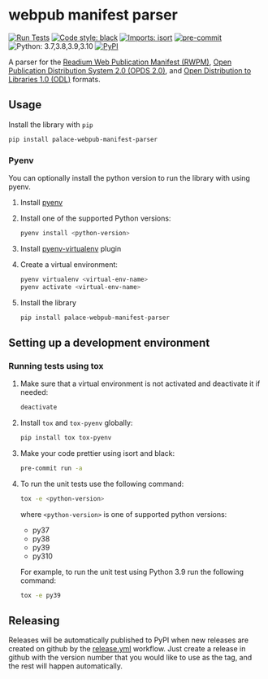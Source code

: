 # webpub manifest parser

[![Run Tests](https://github.com/jonathangreen/webpub-manifest-parser/actions/workflows/test.yml/badge.svg)](https://github.com/jonathangreen/webpub-manifest-parser/actions/workflows/test.yml)
[![Code style: black](https://img.shields.io/badge/code%20style-black-000000.svg)](https://github.com/psf/black)
[![Imports: isort](https://img.shields.io/badge/%20imports-isort-%231674b1?style=flat&labelColor=ef8336)](https://pycqa.github.io/isort/)
[![pre-commit](https://img.shields.io/badge/pre--commit-enabled-brightgreen?logo=pre-commit&logoColor=white)](https://github.com/pre-commit/pre-commit)
![Python: 3.7,3.8,3.9,3.10](https://img.shields.io/badge/Python-3.7%20%7C%203.8%20%7C%203.9%20%7C%203.10-blue)
[![PyPI](https://img.shields.io/pypi/v/palace-webpub-manifest-parser)](https://pypi.org/project/palace-webpub-manifest-parser/)

A parser for the
[Readium Web Publication Manifest (RWPM)](https://github.com/readium/webpub-manifest),
[Open Publication Distribution System 2.0 (OPDS 2.0)](https://drafts.opds.io/opds-2.0), and
[Open Distribution to Libraries 1.0 (ODL)](https://drafts.opds.io/odl-1.0.html) formats.

## Usage

Install the library with `pip`

```bash
pip install palace-webpub-manifest-parser
```

### Pyenv

You can optionally install the python version to run the library with using pyenv.

1. Install [pyenv](https://github.com/pyenv/pyenv#installation)

2. Install one of the supported Python versions:
    ```bash
    pyenv install <python-version>
    ```

3. Install [pyenv-virtualenv](https://github.com/pyenv/pyenv-virtualenv#installation) plugin

4. Create a virtual environment:
    ```bash
    pyenv virtualenv <virtual-env-name>
    pyenv activate <virtual-env-name>
    ```

5. Install the library
    ```bash
    pip install palace-webpub-manifest-parser
    ```

## Setting up a development environment

### Running tests using tox

1. Make sure that a virtual environment is not activated and deactivate it if needed:
    ```bash
    deactivate
    ```

2. Install `tox` and `tox-pyenv` globally:
    ```bash
    pip install tox tox-pyenv
    ```

3. Make your code prettier using isort and black:
    ```bash
    pre-commit run -a
    ```

4. To run the unit tests use the following command:
    ```bash
    tox -e <python-version>
    ```
    where `<python-version>` is one of supported python versions:
   - py37
   - py38
   - py39
   - py310

    For example, to run the unit test using Python 3.9 run the following command:
    ```bash
    tox -e py39
    ```

## Releasing

Releases will be automatically published to PyPI when new releases are created on github by the 
[release.yml](.github/workflows/release.yml) workflow. Just create a release in github with the version 
number that you would like to use as the tag, and the rest will happen automatically.
